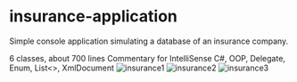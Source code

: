 # insurance-application
Simple console application simulating a database of an insurance company.

6 classes, about 700 lines
Commentary for IntelliSense
C#, OOP, Delegate, Enum, List<>, XmlDocument
![insurance1](https://github.com/user-attachments/assets/67454d97-6806-4074-8d4c-b3ae0305b10f)
![insurance2](https://github.com/user-attachments/assets/9c721774-c789-478e-a771-d3765214e865)
![insurance3](https://github.com/user-attachments/assets/1d2bec3c-09cc-4955-b80e-04f762914093)
